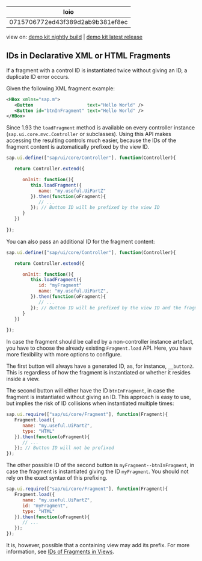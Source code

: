 <!-- loio0715706772ed43f389d2ab9b381ef8ec -->

| loio |
| -----|
| 0715706772ed43f389d2ab9b381ef8ec |

<div id="loio">

view on: [demo kit nightly build](https://openui5nightly.hana.ondemand.com/#/topic/0715706772ed43f389d2ab9b381ef8ec) | [demo kit latest release](https://openui5.hana.ondemand.com/#/topic/0715706772ed43f389d2ab9b381ef8ec)</div>

## IDs in Declarative XML or HTML Fragments

If a fragment with a control ID is instantiated twice without giving an ID, a duplicate ID error occurs.

Given the following XML fragment example:

``` xml
<HBox xmlns="sap.m">
   <Button                    text="Hello World" />
   <Button id="btnInFragment" text="Hello World" />
</HBox>
```

Since 1.93 the `loadFragment` method is available on every controller instance \(`sap.ui.core.mvc.Controller` or subclasses\). Using this API makes accessing the resulting controls much easier, because the IDs of the fragment content is automatically prefixed by the view ID.

``` js
sap.ui.define(["sap/ui/core/Controller"], function(Controller){

   return Controller.extend({

      onInit: function(){
         this.loadFragment({
            name: "my.useful.UiPartZ"
         }).then(function(oFragment){
            // ...
         }); // Button ID will be prefixed by the view ID
      }
   })
  
});
```

You can also pass an additional ID for the fragment content:

``` js
sap.ui.define(["sap/ui/core/Controller"], function(Controller){

   return Controller.extend({

      onInit: function(){
         this.loadFragment({
            id: "myFragment"
            name: "my.useful.UiPartZ",
         }).then(function(oFragment){
            // ...
         }); // Button ID will be prefixed by the view ID and the fragment ID
      }
   })
  
});
```

In case the fragment should be called by a non-controller instance artefact, you have to choose the already existing `Fragment.load` API. Here, you have more flexibility with more options to configure.

The first button will always have a generated ID, as, for instance, `__button2`. This is regardless of how the fragment is instantiated or whether it resides inside a view.

The second button will either have the ID `btnInFragment`, in case the fragment is instantiated without giving an ID. This approach is easy to use, but implies the risk of ID collisions when instantiated multiple times:

``` js
sap.ui.require(["sap/ui/core/Fragment"], function(Fragment){
   Fragment.load({
      name: "my.useful.UiPartZ",
      type: "HTML"
   }).then(function(oFragment){
      // ...
   }); // Button ID will not be prefixed
});
```

The other possible ID of the second button is `myFragment--btnInFragment`, in case the fragment is instantiated giving the ID `myFragment`. You should not rely on the exact syntax of this prefixing.

``` js
sap.ui.require(["sap/ui/core/Fragment"], function(Fragment){
   Fragment.load({
      name: "my.useful.UiPartZ",
      id: "myFragment",
      type: "HTML"
   }).then(function(oFragment){
      // ...
   });
});
```

It is, however, possible that a containing view may add its prefix. For more information, see [IDs of Fragments in Views](IDs_of_Fragments_in_Views_f10bf70.md).

